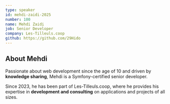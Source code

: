 ```yaml
---
type: speaker
id: mehdi-zaidi-2025
number: 100
name: Mehdi Zaidi
job: Senior Developer
company: Les-Tilleuls.coop
github: https://github.com/29Hido
---
```


## About Mehdi

Passionate about web development since the age of 10 and driven by **knowledge sharing**, Mehdi is a Symfony-certified senior developer.

Since 2023, he has been part of Les-Tilleuls.coop, where he provides his expertise in **development and consulting** on applications and projects of all sizes.

